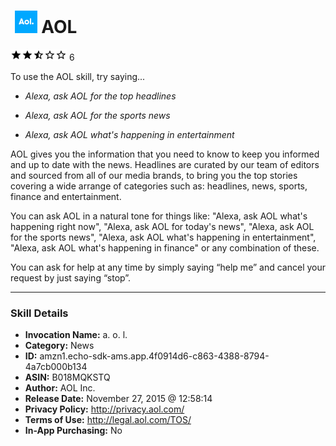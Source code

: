 # &nbsp;<img src="skill_icon" alt="AOL icon" width="36"> AOL
![2.1 stars](../../images/ic_star_black_18dp_1x.png)![2.1 stars](../../images/ic_star_black_18dp_1x.png)![2.1 stars](../../images/ic_star_half_black_18dp_1x.png)![2.1 stars](../../images/ic_star_border_black_18dp_1x.png)![2.1 stars](../../images/ic_star_border_black_18dp_1x.png) 6

To use the AOL skill, try saying...

* *Alexa, ask AOL for the top headlines*

* *Alexa, ask AOL for the sports news*

* *Alexa, ask AOL what's happening in entertainment*

AOL gives you the information that you need to know to keep you informed and up to date with the news. Headlines are curated by our team of editors and sourced from all of our media brands, to bring you the top stories covering a wide arrange of categories such as: headlines, news, sports, finance and entertainment.

You can ask AOL in a natural tone for things like: "Alexa, ask AOL what's happening right now", "Alexa, ask AOL for today's news", "Alexa, ask AOL for the sports news", 
"Alexa, ask AOL what's happening in entertainment", "Alexa, ask AOL what's happening in finance" or any combination of these.

You can ask for help at any time by simply saying “help me” and cancel your request by just saying “stop”.

***

### Skill Details

* **Invocation Name:** a. o. l.
* **Category:** News
* **ID:** amzn1.echo-sdk-ams.app.4f0914d6-c863-4388-8794-4a7cb000b134
* **ASIN:** B018MQKSTQ
* **Author:** AOL Inc.
* **Release Date:** November 27, 2015 @ 12:58:14
* **Privacy Policy:** http://privacy.aol.com/
* **Terms of Use:** http://legal.aol.com/TOS/
* **In-App Purchasing:** No
